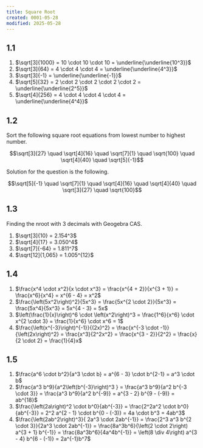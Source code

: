 ```yaml
---
title: Square Root
created: 0001-05-28
modified: 2025-05-28
---
```

## 1.1 
1. $\sqrt[3]{1000} = 10 \cdot 10 \cdot 10 = \underline{\underline{10^3}}$
2. $\sqrt[3]{64} = 4 \cdot 4 \cdot 4 = \underline{\underline{4^3}}$
3. $\sqrt[3]{-1} = \underline{\underline{-1}}$
4. $\sqrt[5]{32} = 2 \cdot 2 \cdot 2 \cdot 2 \cdot 2 = \underline{\underline{2^5}}$
5. $\sqrt[4]{256} = 4 \cdot 4 \cdot 4 \cdot 4 = \underline{\underline{4^4}}$

## 1.2 

Sort the following square root equations from lowest number to highest number.

$$\sqrt[3]{27} \quad \sqrt[4]{16} \quad \sqrt[7]{1} \quad \sqrt{100} \quad \sqrt[4]{40} \quad \sqrt[5]{-1}$$

Solution for the question is the following.

$$\sqrt[5]{-1} \quad \sqrt[7]{1} \quad \sqrt[4]{16} \quad \sqrt[4]{40} \quad \sqrt[3]{27} \quad \sqrt{100}$$
## 1.3

Finding the nroot with 3 decimals with Geogebra CAS.

1. $\sqrt[3]{10} = 2.154^3$
2. $\sqrt[4]{17} = 3.050^4$
3. $\sqrt[7]{-64} = 1.811^7$
4. $\sqrt[12]{1,065} = 1.005^{12}$

## 1.4 

1. $\frac{x^4 \cdot x^2}{x \cdot x^3} = \frac{x^{4 + 2}}{x^{3 + 1}} = \frac{x^6}{x^4} = x^{6 - 4} = x^2$
2. $\frac{\left(5x^2\right)^2}{5x^3} = \frac{5x^{2 \cdot 2}}{5x^3} = \frac{5x^4}{5x^3} = 5x^{4 - 3} = 5x$
3. $\left(\frac{1}{x}\right)^6 \cdot \left(x^2\right)^3 = \frac{1^6}{x^6} \cdot x^{2 \cdot 3} = \frac{1}{x^6} \cdot x^6 = 1$
4. $\frac{\left(x^{-3}\right)^{-1}}{(2x)^2} = \frac{x^{-3 \cdot -1}}{\left(2x\right)^2} = \frac{x^3}{2^2x^2} = \frac{x^{3 - 2}}{2^2} = \frac{x}{2 \cdot 2} = \frac{1}{4}x$

## 1.5

1. $\frac{a^6 \cdot b^2}{a^3 \cdot b} = a^{6 - 3} \cdot b^{2-1} = a^3 \cdot b$
2. $\frac{a^3 b^9}{a^2\left(b^{-3}\right)^3 } = \frac{a^3 b^9}{a^2 b^{-3 \cdot 3}} = \frac{a^3 b^9}{a^2 b^{-9}} = a^{3 - 2} b^{9 - (-9)} = ab^{18}$
3. $\frac{\left(2a\right)^2 \cdot b^0}{ab^{-3}} = \frac{2^2a^2 \cdot b^0}{ab^{-3}} = 2^2 a^{2 - 1} \cdot b^{0 - (-3)} = 4a \cdot b^3 = 4ab^3$
4. $\frac{\left(2ab^2\right)^3}{ 2a^3 \cdot 2ab^{-1}} = \frac{2^3 a^3 b^{2 \cdot 3}}{2a^3 \cdot 2ab^{-1}} = \frac{8a^3b^6}{\left(2 \cdot 2\right) a^{3 + 1} b^{-1}} = \frac{8a^3b^6}{4a^4b^{-1}} = \left(8 \div 4\right) a^{3 - 4} b^{6 - (-1)} = 2a^{-1}b^7$
